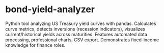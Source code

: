 # bond-yield-analyzer
Python tool analyzing US Treasury yield curves with pandas. Calculates curve metrics, detects inversions (recession indicators), visualizes current/historical yields across maturities. Features automated data processing, professional charts, CSV export. Demonstrates fixed-income knowledge for finance roles.

